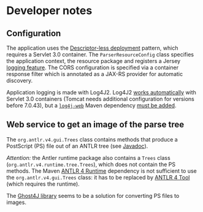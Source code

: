 # Developer notes

## Configuration

The application uses the [Descriptor-less deployment](https://jersey.github.io/documentation/latest/deployment.html#deployment.servlet.3) pattern, which requires a Servlet 3.0 container. The `ParserResourceConfig` class specifies the application context, the resource package and registers a Jersey [logging feature](https://jersey.github.io/documentation/latest/logging_chapter.html). The CORS configuration is specified via a container response filter which is annotated as a JAX-RS provider for automatic discovery.

Application logging is made with Log4J2. Log4J2 [works automatically](https://logging.apache.org/log4j/2.x/manual/webapp.html#Servlet-3.0) with Servlet 3.0 containers (Tomcat needs additional configuration for versions before 7.0.43), but a [`log4j-web`](https://logging.apache.org/log4j/2.x/maven-artifacts.html) Maven dependency [must be added](https://logging.apache.org/log4j/2.x/manual/webapp.html).

## Web service to get an image of the parse tree

The `org.antlr.v4.gui.Trees` class contains methods that produce a PostScript (PS) file out of an ANTLR tree (see [Javadoc](https://www.antlr.org/api/JavaTool/org/antlr/v4/gui/Trees.html)).

*Attention:* the Antler runtime package also contains a `Trees` class (`org.antlr.v4.runtime.tree.Trees`), which does not contain the PS methods. The Maven [ANTLR 4 Runtime](https://mvnrepository.com/artifact/org.antlr/antlr4-runtime) dependency is not sufficient to use the `org.antlr.v4.gui.Trees` class: it has to be replaced by [ANTLR 4 Tool](https://mvnrepository.com/artifact/org.antlr/antlr4) (which requires the runtime).

The [Ghost4J library](http://www.ghost4j.org/) seems to be a solution for converting PS files to images.